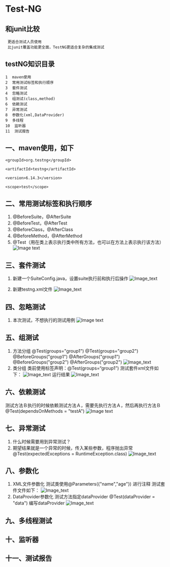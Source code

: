# Test-NG

和junit比较
---
     更适合测试人员使用
     比junit覆盖功能更全面，TestNG更适合复杂的集成测试

testNG知识目录
---
    1  maven使用
    2  常用测试标签和执行顺序
    3  套件测试
    4  忽略测试
    5  组测试(class,method)
    6  依赖测试
    7  异常测试
    8  参数化(xml,DataProvider)
    9  多线程
    10  监听器
    11  测试报告
    
一、maven使用，如下
---

<dependency>

    <groupId>org.testng</groupId>

    <artifactId>testng</artifactId>

    <version>6.14.3</version>

    <scope>test</scope>

</dependency>

二、常用测试标签和执行顺序
---
1.  @BeforeSuite，@AfterSuite 
2.  @BeforeTest，@AfterTest
3.  @BeforeClass，@AfterClass
3.  @BeforeMethod，@AfterMethod
4.  @Test（用在类上表示执行类中所有方法，也可以在方法上表示执行该方法）
  ![Image text](https://github.com/xiaowenhui/testNG-learn/blob/master/images/testng%E6%89%A7%E8%A1%8C%E9%A1%BA%E5%BA%8F.png)


三、套件测试
---

1. 新建一个SuiteConfig.java，设置suite执行前和执行后操作
     ![Image_text](https://github.com/xiaowenhui/testNG-learn/blob/master/images/suite-SuiteConfig.png)
                
2. 新建testng.xml文件
     ![Image_text](https://github.com/xiaowenhui/testNG-learn/blob/master/images/suite-testngxml.png)
     

四、忽略测试
---

1. 本次测试，不想执行的测试用例
     ![Image text](https://github.com/xiaowenhui/testNG-learn/blob/master/images/ignore.png)

五、组测试
---
1. 方法分组
   @Test(groups="group1")
   @Test(groups="group2")
   @BeforeGroups("group1")
   @AfterGroups("group1")
   @BeforeGroups("group2")
   @AfterGroups("group2")
   ![Image_text](https://github.com/xiaowenhui/testNG-learn/blob/master/images/groupOnMethod.png)
2. 类分组
   类前使用标签声明：@Test(groups=“group1”)
   测试套件xml文件如下：
          ![Image_text](https://github.com/xiaowenhui/testNG-learn/blob/master/images/groupOnClass.png)
   运行结果
          ![Image_text](https://github.com/xiaowenhui/testNG-learn/blob/master/images/groupOnClass-Result.jpg)
   
六、依赖测试
---
测试方法Ｂ执行的时候依赖测试方法Ａ，需要先执行方法Ａ，然后再执行方法Ｂ
@Test(dependsOnMethods = "testA")
      ![Image text](https://github.com/xiaowenhui/testNG-learn/blob/master/images/dependTest.png)
   
七、异常测试
---
1. 什么时候需要用到异常测试？
2. 期望结果就是一个异常的时候，传入某些参数，程序抛出异常
   @Test(expectedExceptions = RuntimeException.class)
          ![Image_text](https://github.com/xiaowenhui/testNG-learn/blob/master/images/exceprtionTest.png)
    
八、参数化
---
1. XML文件参数化
       测试类使用@Parameters({"name","age"}) 进行注释
       测试套件文件如下：
             ![Image_text](https://github.com/xiaowenhui/testNG-learn/blob/master/images/prameter-xml.png)
2. DataProvider参数化
      测试方法指定dataProvider   @Test(dataProvider = "data")
      编写dataProvider
             ![Image_text](https://github.com/xiaowenhui/testNG-learn/blob/master/images/parameter-dataprovider.png)


九、多线程测试
---


十、监听器
---


十一、测试报告
---





